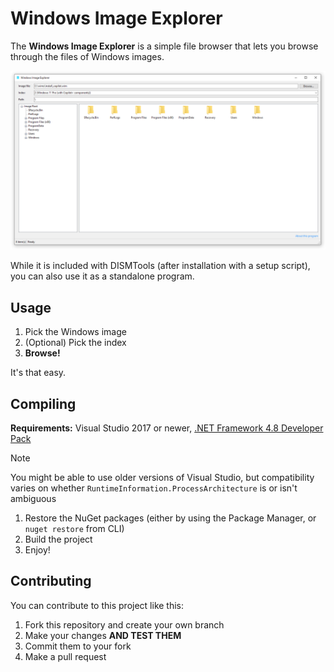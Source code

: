 # Windows Image Explorer
The **Windows Image Explorer** is a simple file browser that lets you browse through the files of Windows images.

![Product](./res/product.png)

While it is included with DISMTools (after installation with a setup script), you can also use it as a standalone program.

## Usage

1. Pick the Windows image
2. (Optional) Pick the index
3. **Browse!**

It's that easy.

## Compiling

**Requirements:** Visual Studio 2017 or newer, [.NET Framework 4.8 Developer Pack](https://dotnet.microsoft.com/en-us/download/dotnet-framework/thank-you/net48-developer-pack-offline-installer)

> [!NOTE]
> You might be able to use older versions of Visual Studio, but compatibility varies on whether `RuntimeInformation.ProcessArchitecture` is or isn't ambiguous

1. Restore the NuGet packages (either by using the Package Manager, or `nuget restore` from CLI)
2. Build the project
3. Enjoy!

## Contributing

You can contribute to this project like this:

1. Fork this repository and create your own branch
2. Make your changes **AND TEST THEM**
3. Commit them to your fork
4. Make a pull request